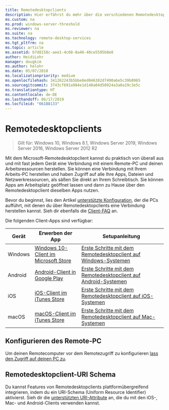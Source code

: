 ```yaml
---
title: Remotedesktopclients
description: Hier erfährst du mehr über die verschiedenen Remotedesktopclients, die für deine Geräte verfügbar sind.
ms.custom: na
ms.prod: windows-server-threshold
ms.reviewer: na
ms.suite: na
ms.technology: remote-desktop-services
ms.tgt_pltfrm: na
ms.topic: article
ms.assetid: b7d8158c-aee1-4c60-8a46-40ce5595b8e8
author: HeidiLohr
manager: dougkim
ms.author: helohr
ms.date: 05/07/2018
ms.localizationpriority: medium
ms.openlocfilehash: 341262243b5bbe8ed046382d7490a6e5c39b8965
ms.sourcegitcommit: 3743cf691a984e1d140a04d50924a3a0a19c3e5c
ms.translationtype: HT
ms.contentlocale: de-DE
ms.lasthandoff: 06/17/2019
ms.locfileid: "66188133"
---
```

# <a name="remote-desktop-clients"></a>Remotedesktopclients

>Gilt für: Windows 10, Windows 8.1, Windows Server 2019, Windows Server 2016, Windows Server 2012 R2

Mit dem Microsoft-Remotedesktopclient kannst du praktisch von überall aus und mit fast jedem Gerät eine Verbindung mit einem Remote-PC und deinen Arbeitsressourcen herstellen. Sie können eine Verbindung mit Ihrem Arbeits-PC herstellen und haben Zugriff auf alle Ihre Apps, Dateien und Netzwerkressourcen, als säßen Sie direkt an Ihrem Schreibtisch. Sie können Apps am Arbeitsplatz geöffnet lassen und dann zu Hause über den Remotedesktopclient dieselben Apps nutzen.

Bevor du beginnst, lies den Artikel [unterstützte Konfiguration](remote-desktop-supported-config.md), der die PCs aufführt, mit denen du über Remotedesktopclients eine Verbindung herstellen kannst. Sieh dir ebenfalls die [Client-FAQ](remote-desktop-client-faq.md) an.

Die folgenden Client-Apps sind verfügbar:

| Gerät   | Erwerben der App                                                                                                     | Setupanleitung                                                                |
|----------|-----------------------------------------------------------------------------------------------------------------|------------------------------------------------------------------------------------|
| Windows  | [Windows 10-Client im Microsoft Store](https://go.microsoft.com/fwlink/?LinkID=616709)                      | [Erste Schritte mit dem Remotedesktopclient auf Windows-Systemen](windows.md)                |
| Android  | [Android-Client in Google Play](https://play.google.com/store/apps/details?id=com.microsoft.rdc.android)        | [Erste Schritte mit dem Remotedesktopclient auf Android-Systemen](remote-desktop-android.md) |
| iOS      | [iOS-Client im iTunes Store](https://itunes.apple.com/us/app/microsoft-remote-desktop/id714464092?mt=8)     | [Erste Schritte mit dem Remotedesktopclient auf iOS-Systemen](remote-desktop-ios.md)         |
| macOS    | [macOS-Client im iTunes Store](https://itunes.apple.com/us/app/microsoft-remote-desktop/id1295203466?mt=12) | [Erste Schritte mit dem Remotedesktopclient auf Mac-Systemen](remote-desktop-mac.md)         |

## <a name="configuring-the-remote-pc"></a>Konfigurieren des Remote-PC

Um deinen Remotecomputer vor dem Remotezugriff zu konfigurieren [lass den Zugriff auf deinen PC zu](remote-desktop-allow-access.md).

## <a name="remote-desktop-client-uri-scheme"></a>Remotedesktopclient-URI Schema

Du kannst Features von Remotedesktopclients plattformübergreifend integrieren, indem du ein URI-Schema (Uniform Resource Identifier) aktivierst. Sieh dir die [unterstützten URI-Attribute](remote-desktop-uri.md) an, die du mit den iOS-, Mac- und Android-Clients verwenden kannst.

